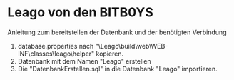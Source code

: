 Leago von den BITB0YS
=====================

Anleitung zum bereitstellen der Datenbank und der benötigten Verbindung

1. database.properties nach "\Leago\build\web\WEB-INF\classes\leago\helper" kopieren.
2. Datenbank mit dem Namen "Leago" erstellen
3. Die "DatenbankErstellen.sql" in die Datenbank "Leago" importieren.
